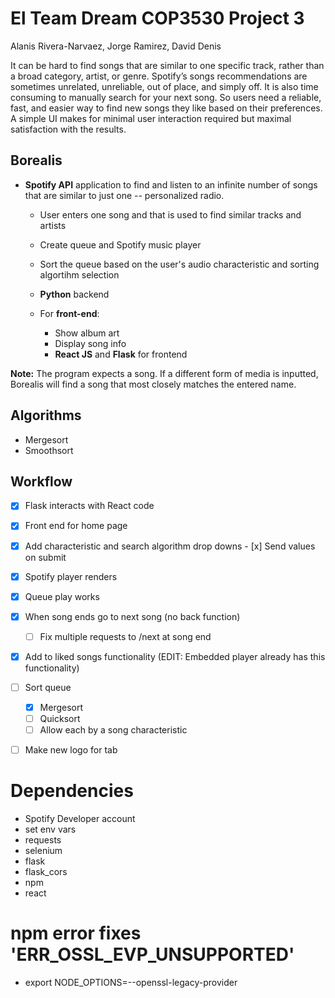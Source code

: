 # El Team Dream COP3530 Project 3
Alanis Rivera-Narvaez, Jorge Ramirez, David Denis

It can be hard to find songs that are similar to one specific track, rather than a broad category, artist, or genre. Spotify’s songs recommendations are sometimes unrelated, unreliable, out of place, and simply off. It is also time consuming to manually search for your next song. So users need a reliable, fast, and easier way to find new songs they like based on their preferences. A simple UI makes for minimal user interaction required but maximal satisfaction with the results.

## Borealis
- **Spotify API** application to find and listen to an infinite number of songs that are similar to just one -- personalized radio.
  - User enters one song and that is used to find similar tracks and artists
  - Create queue and Spotify music player
  - Sort the queue based on the user's audio characteristic and sorting algortihm selection
  - **Python** backend

  - For **front-end**: 
    - Show album art
    - Display song info 
    - **React JS** and **Flask** for frontend

**Note:** The program expects a song. If a different form of media is inputted, Borealis will find a song that most closely matches the entered name.

## Algorithms
- Mergesort
- Smoothsort

## Workflow
- [x] Flask interacts with React code
- [x] Front end for home page
- [x] Add characteristic and search algorithm drop downs
      - [x] Send values on submit
- [x] Spotify player renders
- [x] Queue play works
- [x] When song ends go to next song (no back function)
  - [ ] Fix multiple requests to /next at song end
- [x] Add to liked songs functionality (EDIT: Embedded player already has this functionality)

- [ ] Sort queue
    - [x] Mergesort
    - [ ] Quicksort
    - [ ] Allow each by a song characteristic

- [ ] Make new logo for tab

# Dependencies
- Spotify Developer account
- set env vars
- requests
- selenium
- flask
- flask_cors
- npm
- react

# npm error fixes 'ERR_OSSL_EVP_UNSUPPORTED'
- export NODE_OPTIONS=--openssl-legacy-provider
